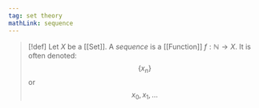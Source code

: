 ```yaml
---
tag: set theory
mathLink: sequence
---
```

>[!def]
>Let $X$ be a [[Set]]. A *sequence* is a [[Function]] $f:\mathbb{N} \rightarrow X$. It is often denoted:
>$$\{x_{n}\}$$
>or 
>$$x_{0},x_{1},\ldots$$
